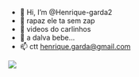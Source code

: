 - 👋 Hi, I’m @Henrique-garda2
- 👀 rapaz ele ta sem zap
- 🌱 videos do carlinhos 
- 💞️ a dalva bebe... 
- 📫 ctt henrique.garda@gmail.com
  


![](https://media.tenor.com/epNMHGvRyHcAAAAd/gigachad-chad.gif)


